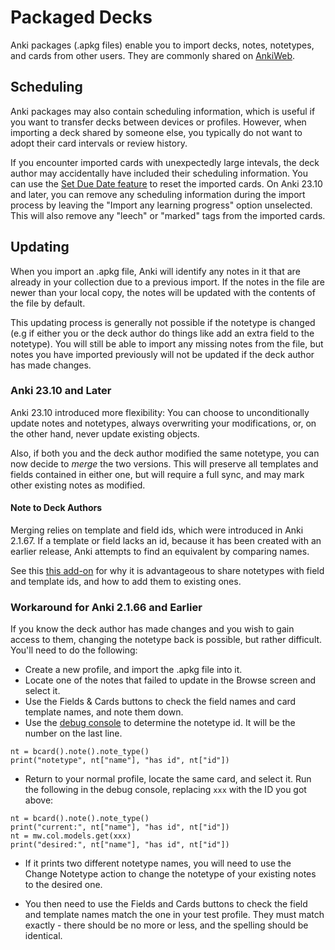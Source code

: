# Packaged Decks

<!-- toc -->

Anki packages (.apkg files) enable you to import decks, notes, notetypes, and cards from
other users. They are commonly shared on [AnkiWeb](https://ankiweb.net/shared/decks).

## Scheduling

Anki packages may also contain scheduling information, which is useful if you want to
transfer decks between devices or profiles. However, when importing
a deck shared by someone else, you typically do not want to adopt their card intervals
or review history.

If you encounter imported cards with unexpectedly large intevals, the deck author may
accidentally have included their scheduling information. You can use the
[Set Due Date feature](../browsing.md#cards) to reset the imported cards. On Anki
23.10 and later, you can remove any scheduling information during the import process
by leaving the "Import any learning progress" option unselected. This will also remove
any "leech" or "marked" tags from the imported cards.

## Updating

When you import an .apkg file, Anki will identify any notes in it that are
already in your collection due to a previous import. If the notes in the file
are newer than your local copy, the notes will be updated with the contents of
the file by default.

This updating process is generally not possible if the notetype is changed (e.g if either
you or the deck author do things like add an extra field to the notetype).
You will still be able to import any missing notes from the file, but
notes you have imported previously will not be updated if the deck author
has made changes.

### Anki 23.10 and Later

Anki 23.10 introduced more flexibility: You can choose to unconditionally
update notes and notetypes, always overwriting your modifications,
or, on the other hand, never update existing objects.

Also, if both you and the deck author modified the same notetype, you can now decide to
_merge_ the two versions. This will preserve all templates and fields contained in
either one, but will require a full sync, and may mark other existing notes as modified.

#### Note to Deck Authors

Merging relies on template and field ids, which were introduced in Anki 2.1.67.
If a template or field lacks an id, because it has been created with an earlier
release, Anki attempts to find an equivalent by comparing names.

See this [this add-on](https://ankiweb.net/shared/info/2063785767) for why it is
advantageous to share notetypes with field and template ids, and how to add them to
existing ones.

### Workaround for Anki 2.1.66 and Earlier

If you know the deck author has made changes and you wish to gain access to
them, changing the notetype back is possible, but rather difficult. You'll need
to do the following:

- Create a new profile, and import the .apkg file into it.
- Locate one of the notes that failed to update in the Browse screen and select it.
- Use the Fields & Cards buttons to check the field names and card template names,
  and note them down.
- Use the [debug console](https://docs.ankiweb.net/misc.html#debug-console) to determine the notetype id.
  It will be the number on the last line.

```
nt = bcard().note().note_type()
print("notetype", nt["name"], "has id", nt["id"])
```

- Return to your normal profile, locate the same card, and select it. Run the following
  in the debug console, replacing `xxx` with the ID you got above:

```
nt = bcard().note().note_type()
print("current:", nt["name"], "has id", nt["id"])
nt = mw.col.models.get(xxx)
print("desired:", nt["name"], "has id", nt["id"])
```

- If it prints two different notetype names, you will need to use the Change Notetype
  action to change the notetype of your existing notes to the desired one.

- You then need to use the Fields and Cards buttons to check the field and template
  names match the one in your test profile. They must match exactly - there should be no
  more or less, and the spelling should be identical.
